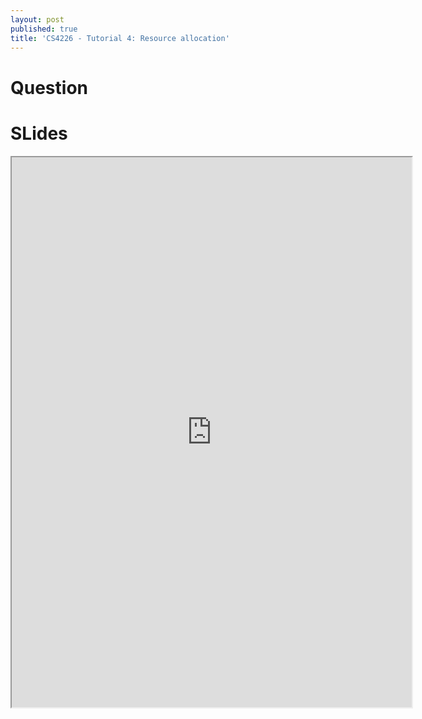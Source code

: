 ```yaml
---
layout: post
published: true
title: 'CS4226 - Tutorial 4: Resource allocation'
---
```

# Question


# SLides
<iframe src="https://drive.google.com/file/d/1phx_5Wp3TjRYZFF71hV1cr_iH6e6C70q/preview" width="640" height="880" allow="autoplay"></iframe>
